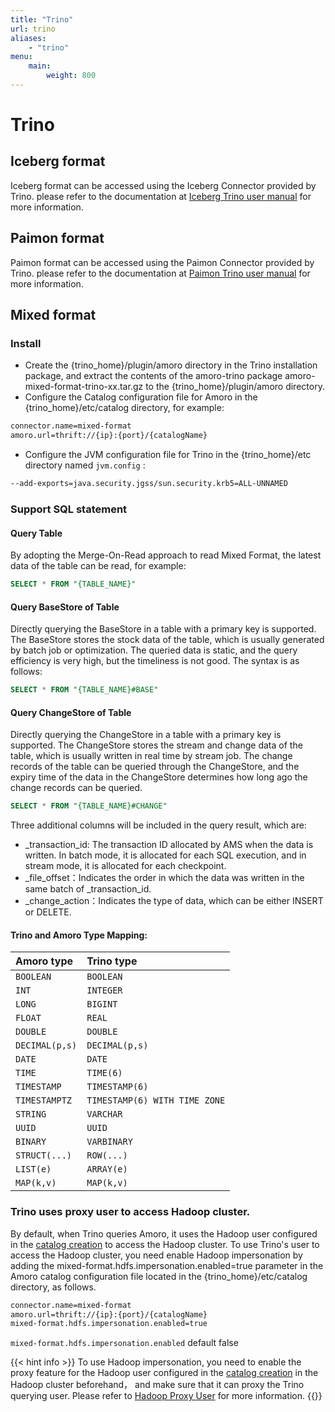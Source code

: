 ```yaml
---
title: "Trino"
url: trino
aliases:
    - "trino"
menu:
    main:
        weight: 800
---
```

<!--
 - Licensed to the Apache Software Foundation (ASF) under one or more
 - contributor license agreements.  See the NOTICE file distributed with
 - this work for additional information regarding copyright ownership.
 - The ASF licenses this file to You under the Apache License, Version 2.0
 - (the "License"); you may not use this file except in compliance with
 - the License.  You may obtain a copy of the License at
 -
 -   http://www.apache.org/licenses/LICENSE-2.0
 -
 - Unless required by applicable law or agreed to in writing, software
 - distributed under the License is distributed on an "AS IS" BASIS,
 - WITHOUT WARRANTIES OR CONDITIONS OF ANY KIND, either express or implied.
 - See the License for the specific language governing permissions and
 - limitations under the License.
 -->
# Trino

## Iceberg format
Iceberg format can be accessed using the Iceberg Connector provided by Trino.
please refer to the documentation at [Iceberg Trino user manual](https://trino.io/docs/current/connector/iceberg.html#) for more information.

## Paimon format
Paimon format can be accessed using the Paimon Connector provided by Trino.
please refer to the documentation at [Paimon Trino user manual](https://paimon.apache.org/docs/master/engines/trino/) for more information.

## Mixed format
### Install

- Create the {trino_home}/plugin/amoro directory in the Trino installation package,
  and extract the contents of the amoro-trino package amoro-mixed-format-trino-xx.tar.gz to the {trino_home}/plugin/amoro directory.
- Configure the Catalog configuration file for Amoro in the {trino_home}/etc/catalog directory, for example:
```tex
connector.name=mixed-format
amoro.url=thrift://{ip}:{port}/{catalogName}
```
- Configure the JVM configuration file for Trino in the {trino_home}/etc directory named `jvm.config` :
```tex
--add-exports=java.security.jgss/sun.security.krb5=ALL-UNNAMED
```

### Support SQL statement

#### Query Table

By adopting the Merge-On-Read approach to read Mixed Format, the latest data of the table can be read, for example:

```sql
SELECT * FROM "{TABLE_NAME}"
```



#### Query BaseStore of Table

Directly querying the BaseStore in a table with a primary key is supported. The BaseStore stores the stock data of the table, which is usually generated by batch job or optimization.
The queried data is static, and the query efficiency is very high, but the timeliness is not good. The syntax is as follows:

```sql
SELECT * FROM "{TABLE_NAME}#BASE"
```



#### Query ChangeStore of Table

Directly querying the ChangeStore in a table with a primary key is supported. The ChangeStore stores the stream and change data of the table, which is usually written in real time by stream job.
The change records of the table can be queried through the ChangeStore, and the expiry time of the data in the ChangeStore determines how long ago the change records can be queried.

```sql
SELECT * FROM "{TABLE_NAME}#CHANGE"
```

Three additional columns will be included in the query result, which are:

- _transaction_id: The transaction ID allocated by AMS when the data is written. In batch mode, it is allocated for each SQL execution, and in stream mode, it is allocated for each checkpoint.
- _file_offset：Indicates the order in which the data was written in the same batch of _transaction_id.
- _change_action：Indicates the type of data, which can be either INSERT or DELETE.

#### Trino and Amoro Type Mapping:

| Amoro type   | Trino type                    |
| :------------- | :---------------------------- |
| `BOOLEAN`      | `BOOLEAN`                     |
| `INT`          | `INTEGER`                     |
| `LONG`         | `BIGINT`                      |
| `FLOAT`        | `REAL`                        |
| `DOUBLE`       | `DOUBLE`                      |
| `DECIMAL(p,s)` | `DECIMAL(p,s)`                |
| `DATE`         | `DATE`                        |
| `TIME`         | `TIME(6)`                     |
| `TIMESTAMP`    | `TIMESTAMP(6)`                |
| `TIMESTAMPTZ`  | `TIMESTAMP(6) WITH TIME ZONE` |
| `STRING`       | `VARCHAR`                     |
| `UUID`         | `UUID`                        |
| `BINARY`       | `VARBINARY`                   |
| `STRUCT(...)`  | `ROW(...)`                    |
| `LIST(e)`      | `ARRAY(e)`                    |
| `MAP(k,v)`     | `MAP(k,v)`                    |

### Trino uses proxy user to access Hadoop cluster.
By default, when Trino queries Amoro, it uses the Hadoop user configured in the [catalog creation](../managing-catalogs/#create-catalog) to access the Hadoop cluster.
To use Trino's user to access the Hadoop cluster, you need enable Hadoop impersonation by adding the mixed-format.hdfs.impersonation.enabled=true parameter in the Amoro catalog configuration file located in the {trino_home}/etc/catalog directory, as follows.

```tex
connector.name=mixed-format
amoro.url=thrift://{ip}:{port}/{catalogName}
mixed-format.hdfs.impersonation.enabled=true
```
`mixed-format.hdfs.impersonation.enabled` default false

{{< hint info >}}
To use Hadoop impersonation, you need to enable the proxy feature for the Hadoop user configured in the [catalog creation](../managing-catalogs/#create-catalog) in the Hadoop cluster beforehand，
and make sure that it can proxy the Trino querying user. Please refer to [Hadoop Proxy User](https://hadoop.apache.org/docs/current/hadoop-project-dist/hadoop-common/Superusers.html#Configurations) for more information.
{{</hint>}}